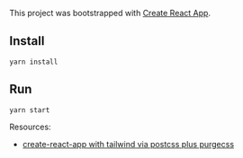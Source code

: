 This project was bootstrapped with [Create React App](https://github.com/facebook/create-react-app).

## Install

```
yarn install
```

## Run

```
yarn start
```

Resources:

- [create-react-app with tailwind via postcss plus purgecss](https://medium.com/@xijo/create-react-app-with-tailwind-via-postcss-plus-purgecss-5c36b4c33ba7)

